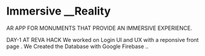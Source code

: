 # Immersive __Reality
AR APP FOR MONUMENTS THAT PROVIDE AN IMMERSIVE EXPERIENCE.

 DAY-1 AT REVA HACK
 We worked on Login UI and UX with a reponsive front page .
 We Created  the Database with Google Firebase ..
